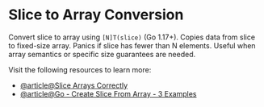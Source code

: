 # Slice to Array Conversion

Convert slice to array using `[N]T(slice)` (Go 1.17+). Copies data from slice to fixed-size array. Panics if slice has fewer than N elements. Useful when array semantics or specific size guarantees are needed.

Visit the following resources to learn more:

- [@article@Slice Arrays Correctly](https://labex.io/tutorials/go-how-to-slice-arrays-correctly-418936)
- [@article@Go - Create Slice From Array - 3 Examples](https://www.tutorialkart.com/golang-tutorial/golang-create-slice-from-array/)